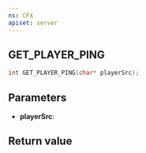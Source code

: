 ```yaml
---
ns: CFX
apiset: server
---
```

## GET_PLAYER_PING

```c
int GET_PLAYER_PING(char* playerSrc);
```


## Parameters
* **playerSrc**: 

## Return value
